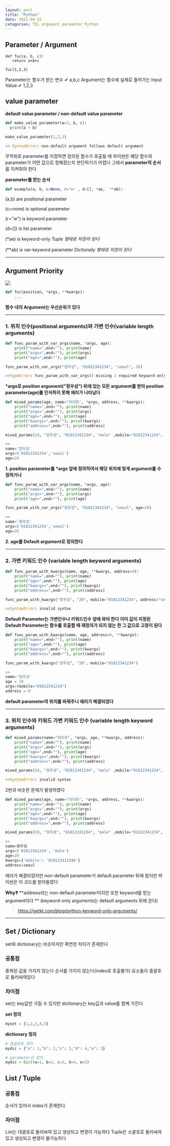 ```yaml
---
layout: post
title: "Python"
date: 2021-04-25
categories: TIL argument parameter Python
---
```


## Parameter / Argument

```
def fuc(a, b, c):
   return a+b+c

fuc(1,2,3)
```

Parameter는 함수가 받는 변수
✔ a,b,c
Argument는 함수에 실제로 들어가는 Input Value
✔ 1,2,3

## value parameter

**default value parameter / non-default value parameter**

```python
def make_value_parameter(a=3, b, c):
  print(a + b)

make_value_parameter(1,2,3)

>> SyntaxError: non-default argument follows default argument
```

무작위로 parameter를 지정하면 정의된 함수가 호출될 때 파이썬은 해당 함수의 parameter가 어떤 값으로 정해졌는지 판단하기가 어렵다
그래서 **parameter의 순서**를 지켜줘야 한다

**parameter를 받는 순서**

```python
def example(a, b, c=None, r="w" , d=[], *ae,  **ab):
```

(a,b) are positional parameter

(c=none) is optional parameter

(r="w") is keyword parameter

(d=[]) is list parameter

(\*ae) is keyword-only
_Tuple 형태로 저장이 된다_

(\*\*ab) is var-keyword parameter
_Dictionaly 형태로 저장이 된다_

---

## Argument Priority

![](https://images.velog.io/images/action2thefuture/post/c772f8e9-d64c-45b8-a847-5542d7921567/parameter%20%EC%9C%84%EC%B9%98.jpg)

```python
def fuc(position, *args, **kwargs):
	...
```

**함수 내의 Argument는 우선순위가 있다**

---

### 1. 위치 인수(positional arguments)와 가변 인수(variable length arguments)

```python
def func_param_with_var_args(name, *args, age):
    print("name=",end=""), print(name)
    print("args=",end=""), print(args)
    print("age=",end=""), print(age)

func_param_with_var_args("정우성", "01012341234", "seoul", 20)

>>TypeError: func_param_with_var_args() missing 1 required keyword-only argument: 'age'
```

**\*args로 position argument("정우성") 뒤에 있는 모든 argument를 받아 position parameter(age)를 인식하지 못해 에러가 나타났다**

```python
def mixed_params(age, name="아이유", *args, address, **kwargs):
    print("name=",end=""), print(name)
    print("args=",end=""), print(args)
    print("age=",end=""), print(age)
    print("kwargs=",end=""), print(kwargs)
    print("address=",end=""), print(address)

mixed_params(20, "정우성", "01012341234", "male" ,mobile="01012341234", address="seoul")

>>
name='정우성'
args=('01012341234','seoul')
age=20
```

**1. position parameter를 \*args 앞에 정의하여서 해당 위치에 맞게 argument를 수정하거나**

```python
def func_param_with_var_args(name, *args, age):
    print("name=",end=""), print(name)
    print("args=",end=""), print(args)
    print("age=",end=""), print(age)

func_param_with_var_args("정우성", "01012341234", "seoul", age=20)

>>
name='정우성'
args=('01012341234','seoul')
age=20
```

**2. age를 Default argument로 정의한다**

---

### 2. 가변 키워드 인수 (variable length keyword arguments)

```python
def func_param_with_kwargs(name, age, **kwargs, address=0):
    print("name=",end=""), print(name)
    print("age=",end=""), print(age)
    print("kwargs=",end=""), print(kwargs)
    print("address=",end=""), print(address)

func_param_with_kwargs("정우성", "20", mobile="01012341234", address="seoul")

>>SyntaxError: invalid syntax
```

**Default Parameter는 가변인수나 키워드인수 앞에 와야 한다
이미 값이 지정된 Default Parameter는 함수를 호출할 때 재정의가 되지 않는 한 그 값으로 고정이 된다**

```python
def func_param_with_kwargs(name, age, address=0, **kwargs):
    print("name=",end=""), print(name)
    print("age=",end=""), print(age)
    print("kwargs=",end=""), print(kwargs)
    print("address=",end=""), print(address)

func_param_with_kwargs("정우성", "20", mobile="01012341234")

>>
name='정우성'
age = 20
args=(mobile="01012341234")
address = 0
```

**default parameter의 위치를 바꿔주니 에러가 해결되었다**

---

### 3. 위치 인수와 키워드 가변 키워드 인수 (variable length keyword arguments)

```python
def mixed_params(name="아이유", *args, age, **kwargs, address):
    print("name=",end=""), print(name)
    print("args=",end=""), print(args)
    print("age=",end=""), print(age)
    print("kwargs=",end=""), print(kwargs)
    print("address=",end=""), print(address)

mixed_params(20, "정우성", "01012341234", "male" ,mobile="01012341234", address="seoul")

>>SyntaxError: invalid syntax
```

2번과 비슷한 문제가 발생하였다

```python
def mixed_params(age, name="아이유", *args, address, **kwargs):
    print("name=",end=""), print(name)
    print("args=",end=""), print(args)
    print("age=",end=""), print(age)
    print("kwargs=",end=""), print(kwargs)
    print("address=",end=""), print(address)

mixed_params(20, "정우성", "01012341234", "male" ,mobile="01012341234", address="seoul")

>>
name=정우성
args=('01012341234', 'male')
age=20
kwargs={'mobile': '010123412340'}
address=seoul
```

에러가 해결되었지만 non-default parameter가 default parameter 뒤에 왔지만 파이썬은 이 코드를 받아들였다

**Why❓**
**address라는 non-default parameter이지만 또한 keyword를 받는 argument이다 **
(keyword-only arguments는 default arguments 뒤에 온다)

> https://getkt.com/blog/python-keyword-only-arguments/

---

## Set / Dictionary

set와 dictionary는 비슷하지만 확연한 차이가 존재한다

### 공통점

중복된 값을 가지지 않는다
순서를 가지지 않는다(index로 호출불가)
요소들이 중괄호로 둘러싸여있다

### 차이점

set는 key값만 가질 수 있지만
dictionary는 key값과 value를 함꼐 가진다

**set 정의**

```python
myset = {1,2,3,4,5}
```

**dictionary 정의**

```python
# 중괄호로 정의
mydic = {"a": 1,"b": 2,"c": 3,"d": 4,"e": 5}

# parameter로 정의
mydic = dict(a=1, b=2, c=3, d=4, e=5)
```

## List / Tuple

### 공통점

순서가 있어서 index가 존재한다

### 차이점

List는 대괄호로 둘러싸여 있고 생성되고 변경이 가능하다
Tuple은 소괄호로 둘러싸여 있고 생성되고 변경이 불가능하다
